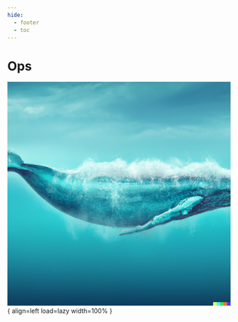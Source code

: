 ```yaml
---
hide:
  - footer
  - toc
---
```


# Ops

![Whale 004](../assets/images/home/whale-004.png){ align=left load=lazy width=100% }
